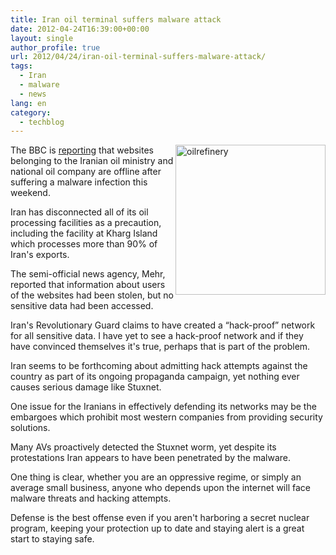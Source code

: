 ```yaml
---
title: Iran oil terminal suffers malware attack
date: 2012-04-24T16:39:00+00:00
layout: single
author_profile: true
url: 2012/04/24/iran-oil-terminal-suffers-malware-attack/
tags:
  - Iran
  - malware
  - news
lang: en
category: 
  - techblog
---
```

[<img title="oilrefinery" border="0" alt="oilrefinery" align="right" src="http://lh3.ggpht.com/-9XzmUGOrkpg/T5bQOnZ6X1I/AAAAAAAAFog/JSap3YriweI/oilrefinery_thumb%25255B1%25255D.png?imgmax=800" width="240" height="240" />](http://lh6.ggpht.com/-SfZ9Gr7GW2Y/T5bQLijZqvI/AAAAAAAAFoY/-Mf4Nu4SdW8/s1600-h/oilrefinery%25255B3%25255D.png)The BBC is [reporting](http://www.bbc.co.uk/news/technology-17811565) that websites belonging to the Iranian oil ministry and national oil company are offline after suffering a malware infection this weekend. 

Iran has disconnected all of its oil processing facilities as a precaution, including the facility at Kharg Island which processes more than 90% of Iran's exports. 

The semi-official news agency, Mehr, reported that information about users of the websites had been stolen, but no sensitive data had been accessed. 

Iran's Revolutionary Guard claims to have created a “hack-proof” network for all sensitive data. I have yet to see a hack-proof network and if they have convinced themselves it's true, perhaps that is part of the problem. 

Iran seems to be forthcoming about admitting hack attempts against the country as part of its ongoing propaganda campaign, yet nothing ever causes serious damage like Stuxnet. 

One issue for the Iranians in effectively defending its networks may be the embargoes which prohibit most western companies from providing security solutions. 

Many AVs proactively detected the Stuxnet worm, yet despite its protestations Iran appears to have been penetrated by the malware. 

One thing is clear, whether you are an oppressive regime, or simply an average small business, anyone who depends upon the internet will face malware threats and hacking attempts. 

Defense is the best offense even if you aren't harboring a secret nuclear program, keeping your protection up to date and staying alert is a great start to staying safe.